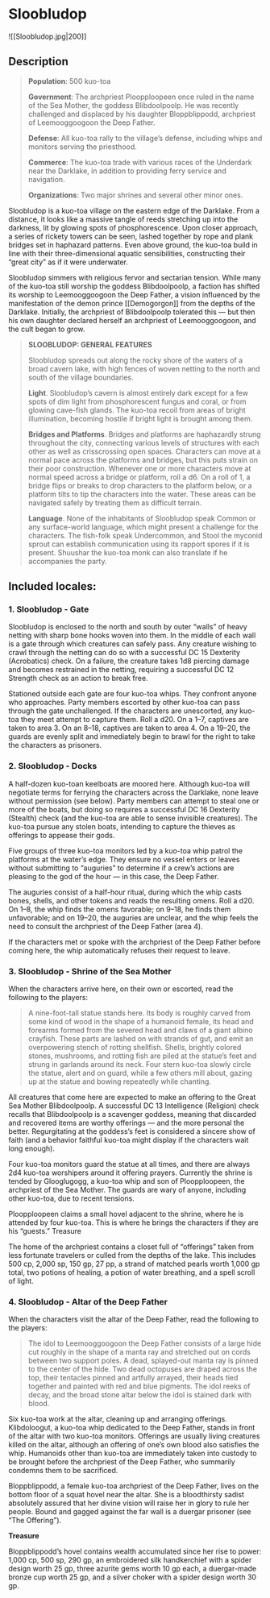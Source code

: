 # Sloobludop
![[Sloobludop.jpg|200]]
## Description


>**Population**: 500 kuo-toa
>
>**Government**: The archpriest Ploopploopeen once ruled in the name of the Sea Mother, the goddess Blibdoolpoolp. He was recently challenged and displaced by his daughter Bloppblippodd, archpriest of Leemooggoogoon the Deep Father.
>
>**Defense**: All kuo-toa rally to the village’s defense, including whips and monitors serving the priesthood.
>
>**Commerce**: The kuo-toa trade with various races of the Underdark near the Darklake, in addition to providing ferry service and navigation.
>
>**Organizations**: Two major shrines and several other minor ones.

Sloobludop is a kuo-toa village on the eastern edge of the Darklake. From a distance, it looks like a massive tangle of reeds stretching up into the darkness, lit by glowing spots of phosphorescence. Upon closer approach, a series of rickety towers can be seen, lashed together by rope and plank bridges set in haphazard patterns. Even above ground, the kuo-toa build in line with their three-dimensional aquatic sensibilities, constructing their “great city” as if it were underwater.

Sloobludop simmers with religious fervor and sectarian tension. While many of the kuo-toa still worship the goddess Blibdoolpoolp, a faction has shifted its worship to Leemooggoogoon the Deep Father, a vision influenced by the manifestation of the demon prince [[Demogorgon]] from the depths of the Darklake. Initially, the archpriest of Blibdoolpoolp tolerated this — but then his own daughter declared herself an archpriest of Leemooggoogoon, and the cult began to grow.

>**SLOOBLUDOP: GENERAL FEATURES**
>
>Sloobludop spreads out along the rocky shore of the waters of a broad cavern lake, with high fences of woven netting to the north and south of the village boundaries.
>
>**Light**. Sloobludop’s cavern is almost entirely dark except for a few spots of dim light from phosphorescent fungus and coral, or from glowing cave-fish glands. The kuo-toa recoil from areas of bright illumination, becoming hostile if bright light is brought among them.
>
>**Bridges and Platforms**. Bridges and platforms are haphazardly strung throughout the city, connecting various levels of structures with each other as well as crisscrossing open spaces. Characters can move at a normal pace across the platforms and bridges, but this puts strain on their poor construction. Whenever one or more characters move at normal speed across a bridge or platform, roll a d6. On a roll of 1, a bridge flips or breaks to drop characters to the platform below, or a platform tilts to tip the characters into the water. These areas can be navigated safely by treating them as difficult terrain.
>
>**Language**. None of the inhabitants of Sloobludop speak Common or any surface-world language, which might present a challenge for the characters. The fish-folk speak Undercommon, and Stool the myconid sprout can establish communication using its rapport spores if it is present. Shuushar the kuo-toa monk can also translate if he accompanies the party.

## Included locales:
### 1. Sloobludop - Gate
Sloobludop is enclosed to the north and south by outer “walls” of heavy netting with sharp bone hooks woven into them. In the middle of each wall is a gate through which creatures can safely pass. Any creature wishing to crawl through the netting can do so with a successful DC 15 Dexterity (Acrobatics) check. On a failure, the creature takes 1d8 piercing damage and becomes restrained in the netting, requiring a successful DC 12 Strength check as an action to break free.

Stationed outside each gate are four kuo-toa whips. They confront anyone who approaches. Party members escorted by other kuo-toa can pass through the gate unchallenged. If the characters are unescorted, any kuo-toa they meet attempt to capture them. Roll a d20. On a 1–7, captives are taken to area 3. On an 8–18, captives are taken to area 4. On a 19–20, the guards are evenly split and immediately begin to brawl for the right to take the characters as prisoners.
### 2. Sloobludop - Docks
A half-dozen kuo-toan keelboats are moored here. Although kuo-toa will negotiate terms for ferrying the characters across the Darklake, none leave without permission (see below). Party members can attempt to steal one or more of the boats, but doing so requires a successful DC 16 Dexterity (Stealth) check (and the kuo-toa are able to sense invisible creatures). The kuo-toa pursue any stolen boats, intending to capture the thieves as offerings to appease their gods.

Five groups of three kuo-toa monitors led by a kuo-toa whip patrol the platforms at the water’s edge. They ensure no vessel enters or leaves without submitting to “auguries” to determine if a crew’s actions are pleasing to the god of the hour — in this case, the Deep Father.

The auguries consist of a half-hour ritual, during which the whip casts bones, shells, and other tokens and reads the resulting omens. Roll a d20. On 1–8, the whip finds the omens favorable; on 9–18, he finds them unfavorable; and on 19–20, the auguries are unclear, and the whip feels the need to consult the archpriest of the Deep Father (area 4).

If the characters met or spoke with the archpriest of the Deep Father before coming here, the whip automatically refuses their request to leave.
### 3. Sloobludop - Shrine of the Sea Mother
When the characters arrive here, on their own or escorted, read the following to the players:
>A nine-foot-tall statue stands here. Its body is roughly carved from some kind of wood in the shape of a humanoid female, its head and forearms formed from the severed head and claws of a giant albino crayfish. These parts are lashed on with strands of gut, and emit an overpowering stench of rotting shellfish. Shells, brightly colored stones, mushrooms, and rotting fish are piled at the statue’s feet and strung in garlands around its neck. Four stern kuo-toa slowly circle the statue, alert and on guard, while a few others mill about, gazing up at the statue and bowing repeatedly while chanting.

All creatures that come here are expected to make an offering to the Great Sea Mother Blibdoolpoolp. A successful DC 13 Intelligence (Religion) check recalls that Blibdoolpoolp is a scavenger goddess, meaning that discarded and recovered items are worthy offerings — and the more personal the better. Regurgitating at the goddess’s feet is considered a sincere show of faith (and a behavior faithful kuo-toa might display if the characters wait long enough).

Four kuo-toa monitors guard the statue at all times, and there are always 2d4 kuo-toa worshipers around it offering prayers. Currently the shrine is tended by Glooglugogg, a kuo-toa whip and son of Ploopploopeen, the archpriest of the Sea Mother. The guards are wary of anyone, including other kuo-toa, due to recent tensions.

Ploopploopeen claims a small hovel adjacent to the shrine, where he is attended by four kuo-toa. This is where he brings the characters if they are his “guests.”
Treasure

The home of the archpriest contains a closet full of “offerings” taken from less fortunate travelers or culled from the depths of the lake. This includes 500 cp, 2,000 sp, 150 gp, 27 pp, a strand of matched pearls worth 1,000 gp total, two potions of healing, a potion of water breathing, and a spell scroll of light.

### 4. Sloobludop - Altar of the Deep Father
When the characters visit the altar of the Deep Father, read the following to the players:

>The idol to Leemooggoogoon the Deep Father consists of a large hide cut roughly in the shape of a manta ray and stretched out on cords between two support poles. A dead, splayed-out manta ray is pinned to the center of the hide. Two dead octopuses are draped across the top, their tentacles pinned and artfully arrayed, their heads tied together and painted with red and blue pigments. The idol reeks of decay, and the broad stone altar below the idol is stained dark with blood.

Six kuo-toa work at the altar, cleaning up and arranging offerings. Klibdoloogut, a kuo-toa whip dedicated to the Deep Father, stands in front of the altar with two kuo-toa monitors. Offerings are usually living creatures killed on the altar, although an offering of one’s own blood also satisfies the whip. Humanoids other than kuo-toa are immediately taken into custody to be brought before the archpriest of the Deep Father, who summarily condemns them to be sacrificed.

Bloppblippodd, a female kuo-toa archpriest of the Deep Father, lives on the bottom floor of a squat hovel near the altar. She is a bloodthirsty sadist absolutely assured that her divine vision will raise her in glory to rule her people. Bound and gagged against the far wall is a duergar prisoner (see “The Offering”).

**Treasure**

Bloppblippodd’s hovel contains wealth accumulated since her rise to power: 1,000 cp, 500 sp, 290 gp, an embroidered silk handkerchief with a spider design worth 25 gp, three azurite gems worth 10 gp each, a duergar-made bronze cup worth 25 gp, and a silver choker with a spider design worth 30 gp.